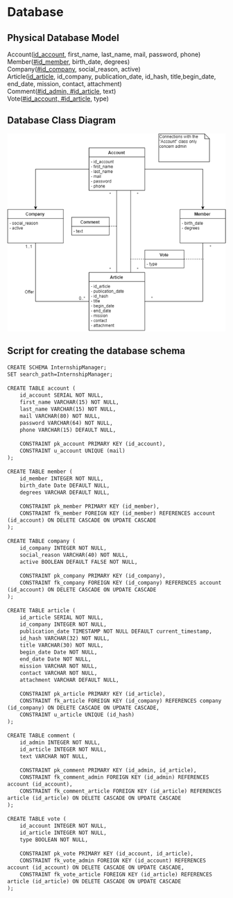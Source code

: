 # Database
## Physical Database Model
Account(<u>id_account</u>, first_name, last_name, mail, password, phone)<br/>
Member(<u>#id_member</u>, birth_date, degrees)<br/>
Company(<u>#id_company</u>, social_reason, active)<br/>
Article(<u>id_article</u>, id_company, publication_date, id_hash, title,begin_date, end_date, mission, contact, attachment)<br/>
Comment(<u>#id_admin, #id_article</u>, text)<br/>
Vote(<u>#id_account, #id_article</u>, type)<br/>

## Database Class Diagram
![Database class diagram](img/DBClassDiagram.png)

## Script for creating the database schema
```
CREATE SCHEMA InternshipManager;
SET search_path=InternshipManager;

CREATE TABLE account (
    id_account SERIAL NOT NULL,
    first_name VARCHAR(15) NOT NULL,
    last_name VARCHAR(15) NOT NULL,
    mail VARCHAR(80) NOT NULL,
    password VARCHAR(64) NOT NULL,
    phone VARCHAR(15) DEFAULT NULL,

    CONSTRAINT pk_account PRIMARY KEY (id_account),
    CONSTRAINT u_account UNIQUE (mail)
);

CREATE TABLE member (
    id_member INTEGER NOT NULL,
    birth_date Date DEFAULT NULL,
    degrees VARCHAR DEFAULT NULL,
    
    CONSTRAINT pk_member PRIMARY KEY (id_member),
    CONSTRAINT fk_member FOREIGN KEY (id_member) REFERENCES account (id_account) ON DELETE CASCADE ON UPDATE CASCADE
);

CREATE TABLE company (
    id_company INTEGER NOT NULL,
    social_reason VARCHAR(40) NOT NULL,
    active BOOLEAN DEFAULT FALSE NOT NULL,

    CONSTRAINT pk_company PRIMARY KEY (id_company),
    CONSTRAINT fk_company FOREIGN KEY (id_company) REFERENCES account (id_account) ON DELETE CASCADE ON UPDATE CASCADE
);

CREATE TABLE article (
    id_article SERIAL NOT NULL,
    id_company INTEGER NOT NULL,
    publication_date TIMESTAMP NOT NULL DEFAULT current_timestamp,
    id_hash VARCHAR(32) NOT NULL,
    title VARCHAR(30) NOT NULL,
    begin_date Date NOT NULL,
    end_date Date NOT NULL,
    mission VARCHAR NOT NULL,
    contact VARCHAR NOT NULL,
    attachment VARCHAR DEFAULT NULL,

    CONSTRAINT pk_article PRIMARY KEY (id_article),
    CONSTRAINT fk_article FOREIGN KEY (id_company) REFERENCES company (id_company) ON DELETE CASCADE ON UPDATE CASCADE,
    CONSTRAINT u_article UNIQUE (id_hash)
);

CREATE TABLE comment (
    id_admin INTEGER NOT NULL,
    id_article INTEGER NOT NULL,
    text VARCHAR NOT NULL,

    CONSTRAINT pk_comment PRIMARY KEY (id_admin, id_article),
    CONSTRAINT fk_comment_admin FOREIGN KEY (id_admin) REFERENCES account (id_account),
    CONSTRAINT fk_comment_article FOREIGN KEY (id_article) REFERENCES article (id_article) ON DELETE CASCADE ON UPDATE CASCADE
);

CREATE TABLE vote (
    id_account INTEGER NOT NULL,
    id_article INTEGER NOT NULL,
    type BOOLEAN NOT NULL,

    CONSTRAINT pk_vote PRIMARY KEY (id_account, id_article),
    CONSTRAINT fk_vote_admin FOREIGN KEY (id_account) REFERENCES account (id_account) ON DELETE CASCADE ON UPDATE CASCADE,
    CONSTRAINT fk_vote_article FOREIGN KEY (id_article) REFERENCES article (id_article) ON DELETE CASCADE ON UPDATE CASCADE
);
```